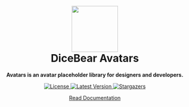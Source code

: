<br />
<br />

<h1 align="center"><img src="https://avatars.dicebear.com/api/male/seed.svg" width="124" /> <br />DiceBear Avatars</h1>
<p align="center"><strong>Avatars is an avatar placeholder library for designers and developers.</strong></p>

<p align="center">
    <a href="https://github.com/dicebear/avatars/blob/master/LICENSE" target="_blank">
        <img src="https://img.shields.io/github/license/dicebear/avatars.svg?style=flat-square" alt="License">
    </a>
    <a href="https://www.npmjs.com/package/@dicebear/avatars" target="_blank">
        <img src="https://img.shields.io/npm/v/@dicebear/avatars.svg?style=flat-square" alt="Latest Version">
    </a>
    <a href="https://github.com/dicebear/avatars/stargazers" target="_blank">
        <img src="https://img.shields.io/github/stars/dicebear/avatars?style=flat-square" alt="Stargazers">
    </a>
</p>

<p align="center">
  <a href="https://avatars.dicebear.com/">
    Read Documentation
  </a>
</p>
